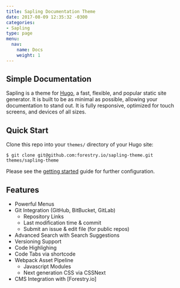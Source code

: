 ```yaml
---
title: Sapling Documentation Theme
date: 2017-08-09 12:35:32 -0300
categories:
- Sapling
type: page
menu:
  nav:
    name: Docs
    weight: 1
---
```

## Simple Documentation

Sapling is a theme for [Hugo][1], a fast, flexible, and popular static site generator. It is built to be as minimal as possible, allowing your documentation to stand out. It is fully responsive, optimized for touch screens, and devices of all sizes.

## Quick Start

Clone this repo into your `themes/` directory of your Hugo site:

```
$ git clone git@github.com:forestry.io/sapling-theme.git themes/sapling-theme
```

Please see the [getting started](/getting-started/) guide for further configuration.

## Features

- Powerful Menus
- Git Integration (GitHub, BitBucket, GitLab)
  - Repository Links
  - Last modification time & commit
  - Submit an issue & edit file (for public repos)
- Advanced Search with Search Suggestions
- Versioning Support
- Code Highlighing
- Code Tabs via shortcode
- Webpack Asset Pipeline
  - Javascript Modules
  - Next generation CSS via CSSNext
- CMS Integration with [Forestry.io]

[1]: (https://gohugo.io)
